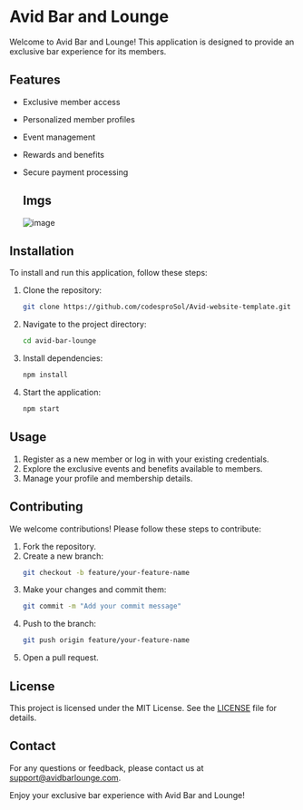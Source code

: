 # Avid Bar and Lounge

Welcome to Avid Bar and Lounge! This application is designed to provide an exclusive bar experience for its members.

## Features

- Exclusive member access
- Personalized member profiles
- Event management
- Rewards and benefits
- Secure payment processing

  ## Imgs
  ![image](https://github.com/user-attachments/assets/3f8d1822-e61a-420e-a523-69484f2e0e5c)


## Installation

To install and run this application, follow these steps:

1. Clone the repository:
   ```bash
   git clone https://github.com/codesproSol/Avid-website-template.git
   ```
2. Navigate to the project directory:
   ```bash
   cd avid-bar-lounge
   ```
3. Install dependencies:
   ```bash
   npm install
   ```
4. Start the application:
   ```bash
   npm start
   ```

## Usage

1. Register as a new member or log in with your existing credentials.
2. Explore the exclusive events and benefits available to members.
3. Manage your profile and membership details.

## Contributing

We welcome contributions! Please follow these steps to contribute:

1. Fork the repository.
2. Create a new branch:
   ```bash
   git checkout -b feature/your-feature-name
   ```
3. Make your changes and commit them:
   ```bash
   git commit -m "Add your commit message"
   ```
4. Push to the branch:
   ```bash
   git push origin feature/your-feature-name
   ```
5. Open a pull request.

## License

This project is licensed under the MIT License. See the [LICENSE](LICENSE) file for details.

## Contact

For any questions or feedback, please contact us at support@avidbarlounge.com.

Enjoy your exclusive bar experience with Avid Bar and Lounge!
